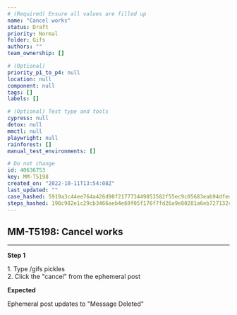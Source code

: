 ```yaml
---
# (Required) Ensure all values are filled up
name: "Cancel works"
status: Draft
priority: Normal
folder: Gifs
authors: ""
team_ownership: []

# (Optional)
priority_p1_to_p4: null
location: null
component: null
tags: []
labels: []

# (Optional) Test type and tools
cypress: null
detox: null
mmctl: null
playwright: null
rainforest: []
manual_test_environments: []

# Do not change
id: 40636753
key: MM-T5198
created_on: "2022-10-11T13:54:08Z"
last_updated: ""
case_hashed: 5919a3c44ee764a426d90f217773449853582f55ec9c05683eab94dfed472235e8cea63d40f4c955194ed684d8d76557
steps_hashed: 198c982e1c29cb3466aeb4e69f05f176f7fd26a9e80281a6eb727132c0a308f7aeea867fe1194e81600ab98a8bf2e714
---
```


<!-- (Auto-generated) Based on frontmatter's "key" and "name" -->

## MM-T5198: Cancel works

---

**Step 1**

1\. Type /gifs pickles\
2\. Click the "cancel" from the ephemeral post

**Expected**

Ephemeral post updates to "Message Deleted"
